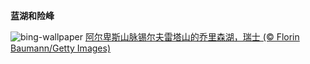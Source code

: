 
**蓝湖和险峰**

![bing-wallpaper](https://www.bing.com/th?id=OHR.KlostersSerneus_ZH-CN9821473046_1920x1080.jpg)
[阿尔卑斯山脉锡尔夫雷塔山的乔里森湖，瑞士 (© Florin Baumann/Getty Images)](https://www.bing.com/search?q=%E9%94%A1%E5%B0%94%E5%A4%AB%E9%9B%B7%E5%A1%94%E5%B1%B1&amp;form=hpcapt&amp;mkt=zh-cn)
  